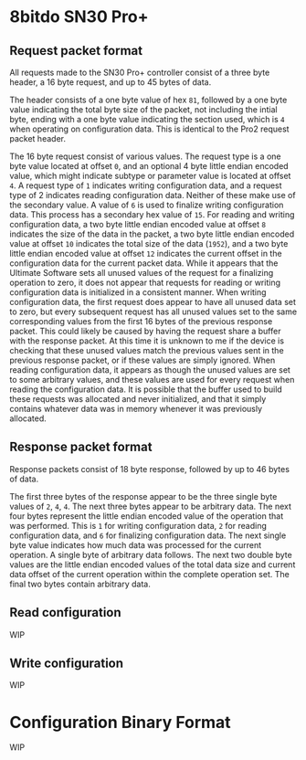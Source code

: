 # 8bitdo SN30 Pro+

## Request packet format
All requests made to the SN30 Pro+ controller consist of a three byte header, a 16 byte request, and up to 45 bytes of
data.

The header consists of a one byte value of hex `81`, followed by a one byte value indicating the total byte size of the
packet, not including the intial byte, ending with a one byte value indicating the section used, which is `4` when
operating on configuration data.  This is identical to the Pro2 request packet header.

The 16 byte request consist of various values.  The request type is a one byte value located at offset `0`, and an
optional 4 byte little endian encoded value, which might indicate subtype or parameter value is located at offset `4`.
A request type of `1` indicates writing configuration data, and a request type of 2 indicates reading configuration
data.  Neither of these make use of the secondary value.  A value of `6` is used to finalize writing configuration data.
This process has a secondary hex value of `15`.  For reading and writing configuration data, a two byte little endian
encoded value at offset `8` indicates the size of the data in the packet, a two byte little endian encoded value at
offset `10` indicates the total size of the data (`1952`), and a two byte little endian encoded value at offset `12`
indicates the current offset in the configuration data for the current packet data.  While it appears that the Ultimate
Software sets all unused values of the request for a finalizing operation to zero, it does not appear that requests for
reading or writing configuration data is initialized in a consistent manner.  When writing configuration data, the first
request does appear to have all unused data set to zero, but every subsequent request has all unused values set to the
same corresponding values from the first 16 bytes of the previous response packet.  This could likely be caused by
having the request share a buffer with the response packet.  At this time it is unknown to me if the device is checking
that these unused values match the previous values sent in the previous response packet, or if these values are simply
ignored.  When reading configuration data, it appears as though the unused values are set to some arbitrary values, and
these values are used for every request when reading the configuration data.  It is possible that the buffer used to
build these requests was allocated and never initialized, and that it simply contains whatever data was in memory
whenever it was previously allocated.

## Response packet format
Response packets consist of 18 byte response, followed by up to 46 bytes of data.

The first three bytes of the response appear to be the three single byte values of `2`, `4`, `4`.  The next three bytes
appear to be arbitrary data.  The next four bytes represent the little endian encoded value of the operation that was
performed.  This is `1` for writing configuration data, `2` for reading configuration data, and `6` for finalizing
configuration data.  The next single byte value indicates how much data was processed for the current operation.  A
single byte of arbitrary data follows.  The next two double byte values are the little endian encoded values of the
total data size and current data offset of the current operation within the complete operation set.  The final two bytes
contain arbitrary data.

## Read configuration
WIP

## Write configuration
WIP


# Configuration Binary Format
WIP